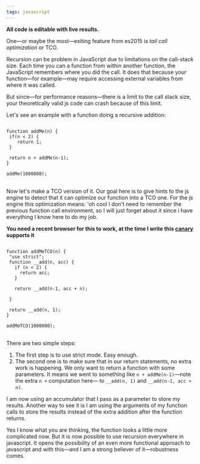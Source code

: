 ```yaml
---
tags: javascript
---
```


**All code is editable with live results.**

One—or maybe the most—exiting feature from es2015 is *tail call optimization* or TCO.

Recursion can be problem in JavaScript due to limitations on the call-stack size.
Each time you can a function from within another function, the JavaScript remembers where you did the call. It does that because your function—for example—may require accessing external variables from where it was called.

But since—for performance reasons—there is a limit to the call stack size, your theoretically valid js code can crash because of this limit.

Let's see an example with a function doing a recursive addition:
<pre>
<code class="kjs">
function addMe(n) {
 if(n < 2) {
    return 1;
 }

 return n + addMe(n-1);
}

addMe(1000000);
</code>
</pre>

Now let's make a TCO version of it. Our goal here is to give hints to the js engine to detect that it can optimize our function into a TCO one. For the js engine this optimization means: 'oh cool I don't need to remember the previous function call environment, so I will just forget about it since i have everything I know here to do my job.

**You need a recent browser for this to work, at the time I write this [canary](https://www.google.com/chrome/browser/canary.html) supports it**

<pre>
<code class="kjs">
function addMeTCO(n) {
 "use strict";
 function __add(n, acc) {
   if (n < 2) {
     return acc;
   }

   return __add(n-1, acc + n);

 }

 return __add(n, 1);
}

addMeTCO(1000000);
</code>
</pre>

There are two simple steps:
1. The first step is to use strict mode. Easy enough.
2. The second one is to make sure that in our return statements, no extra work is happening. We only want to return a function with some parameters. It means we went to something like `n + addMe(n-1)`—note the extra `n +` computation here— to `__add(n, 1)` and `__add(n-1, acc + n)`.

I am now using an accumulator that I pass as a parameter to store my results. Another way to see it is I am using the arguments of my function calls to store the results instead of the extra addition after the function returns.

Yes I know what you are thinking, the function looks a little more complicated now. But it is now possible to use recursion everywhere in javascript. It opens the possibility of an even more functional approach to javascript and with this—and I am a strong believer of it—robustness comes.

<script>
window.klipse_settings = {
selector_eval_js: '.kjs',
codemirror_options_in: {
theme: 'zenburnesque'
}
};
</script>
<script src="/js/klipse_plugin.min.js"></script>
